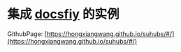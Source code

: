 # 集成 [docsfiy](https://docsify.js.org/#/zh-cn/) 的实例

GithubPage: [https://hongxiangwang.github.io/suhubs/#/](https://hongxiangwang.github.io/suhubs/#/)
